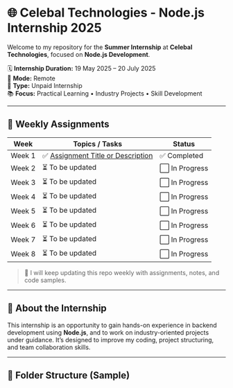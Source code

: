 # 🌐 Celebal Technologies - Node.js Internship 2025

Welcome to my repository for the **Summer Internship** at **Celebal Technologies**, focused on **Node.js Development**.

🗓️ **Internship Duration:** 19 May 2025 – 20 July 2025  
🏢 **Mode:** Remote  
💼 **Type:** Unpaid Internship  
📚 **Focus:** Practical Learning • Industry Projects • Skill Development

---

## 📁 Weekly Assignments

| Week | Topics / Tasks | Status |
|------|----------------|--------|
| Week 1 | ✅ [Assignment Title or Description](./Week-1/) | ✅ Completed |
| Week 2 | ⏳ To be updated | ⬜ In Progress |
| Week 3 | ⏳ To be updated | ⬜ In Progress |
| Week 4 | ⏳ To be updated | ⬜ In Progress |
| Week 5 | ⏳ To be updated | ⬜ In Progress |
| Week 6 | ⏳ To be updated | ⬜ In Progress |
| Week 7 | ⏳ To be updated | ⬜ In Progress |
| Week 8 | ⏳ To be updated | ⬜ In Progress |

> 🔄 I will keep updating this repo weekly with assignments, notes, and code samples.

---

## 📌 About the Internship

This internship is an opportunity to gain hands-on experience in backend development using **Node.js**, and to work on industry-oriented projects under guidance. It’s designed to improve my coding, project structuring, and team collaboration skills.

---

## 📇 Folder Structure (Sample)

